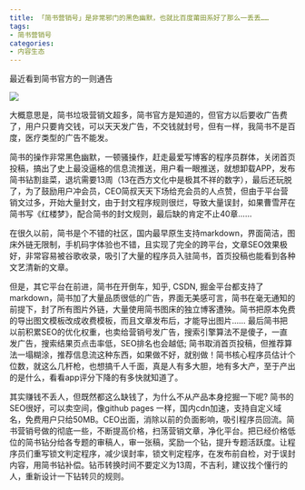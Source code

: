 ```yaml
---
title: 「简书营销号」是非常邪门的黑色幽默，也就比百度莆田系好了那么一丢丢……
tags: 
- 简书营销号
categories:
- 内容生态
---
```




最近看到简书官方的一则通告

![](https://cdn.fangyuanxiaozhan.com/assets/16150894261732Twx4sJF.jpeg)

大概意思是，简书垃圾营销文超多，简书官方是知道的，但官方以后要收广告费了，用户只要肯交钱，可以天天发广告，不交钱就封号，但有一样，我简书不是百度，医疗类型的广告不能发。

简书的操作非常黑色幽默，一顿骚操作，赶走最爱写博客的程序员群体，关闭首页投稿，搞出了史上最没逼格的信息流推送，用户看一眼推送，就想卸载APP，发布简书钻割韭菜，退坑需要13周（13在西方文化中是极其不祥的数字），最后还玩脱了，为了鼓励用户冲会员，CEO简叔天天下场给充会员的人点赞，但由于平台营销文过多，开始大量封文，由于封文程序规则很烂，导致大量误封，如果曹雪芹在简书写《红楼梦》，配合简书的封文规则，最后缺的肯定不止40章……


在很久以前，简书是个不错的社区，国内最早原生支持markdown，界面简洁，图床外链无限制，手机码字体验也不错，且实现了完全的跨平台，文章SEO效果极好，非常容易被谷歌收录，吸引了大量的程序员入驻简书，首页投稿也能看到各种文艺清新的文章。

但是，其它平台在前进，简书在开倒车，知乎, CSDN, 掘金平台都支持了markdown，简书加了大量品质很低的广告，界面无美感可言，简书在毫无通知的前提下，封了所有图片外链，大量使用简书图床的独立博客遭殃。简书把原本免费的导出图文模板改成收费模板，而且文章发布后，才能导出图片…… 最后简书把以前积累SEO的优化权重，也卖给营销号发广告，搜索引擎算法不是傻子，一直发广告，搜索结果页点击率低，SEO排名也会越低; 简书取消首页投稿，但推荐算法一塌糊涂，推荐信息流这种东西，如果做不好，就别做！简书核心程序员估计个位数，就这么几杆枪，也想搞千人千面，真是人有多大胆，地有多大产，至于产出的是什么，看看app评分下降的有多快就知道了。


其实赚钱不丢人，但既然都这么缺钱了，为什么不从产品本身挖掘一下呢? 简书的SEO很好，可以卖空间，像github pages 一样，国内cdn加速，支持自定义域名，免费用户只给50MB。CEO出面，消除以前的负面影响，吸引程序员回流。简书营销号做的彻底一些，不断提高价格，扫荡营销文章，净化平台。把已经价格低位的简书钻分给各专题的审稿人，审一张稿，奖励一个钻，提升专题活跃度。让程序员们重写锁文判定程序，减少误封率，锁文判定程序，在发布前自检，对于误封内容，用简书钻补偿。钻币转换时间不要定义为13周，不吉利，建议找个懂行的人，重新设计一下钻转贝的规则。